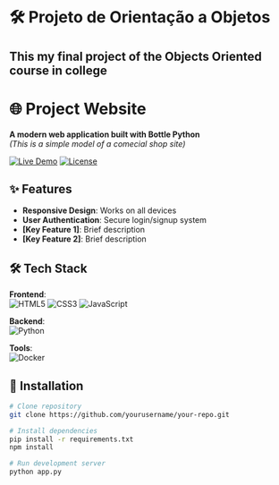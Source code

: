 #  🛠️ Projeto de Orientação a Objetos 
## This my final project of the Objects Oriented course in college

# 🌐 Project Website

**A modern web application built with Bottle Python**  
*(This is a simple model of a comecial shop site)*  

[![Live Demo](https://img.shields.io/badge/Demo-Live-green?style=for-the-badge)](https://your-website-url.com)
[![License](https://img.shields.io/badge/License-MIT-blue?style=for-the-badge)](LICENSE)



## ✨ Features
- **Responsive Design**: Works on all devices
- **User Authentication**: Secure login/signup system
- **[Key Feature 1]**: Brief description
- **[Key Feature 2]**: Brief description

## 🛠️ Tech Stack
**Frontend**:  
![HTML5](https://img.shields.io/badge/HTML5-E34F26?style=flat&logo=html5&logoColor=white)
![CSS3](https://img.shields.io/badge/CSS3-1572B6?style=flat&logo=css3&logoColor=white)
![JavaScript](https://img.shields.io/badge/JavaScript-F7DF1E?style=flat&logo=javascript&logoColor=black)

**Backend**:  
![Python](https://img.shields.io/badge/Python-3776AB?style=flat&logo=python&logoColor=white)

**Tools**:  
![Docker](https://img.shields.io/badge/Docker-2496ED?style=flat&logo=docker&logoColor=white)

## 🚀 Installation
```bash
# Clone repository
git clone https://github.com/yourusername/your-repo.git

# Install dependencies
pip install -r requirements.txt
npm install

# Run development server
python app.py
